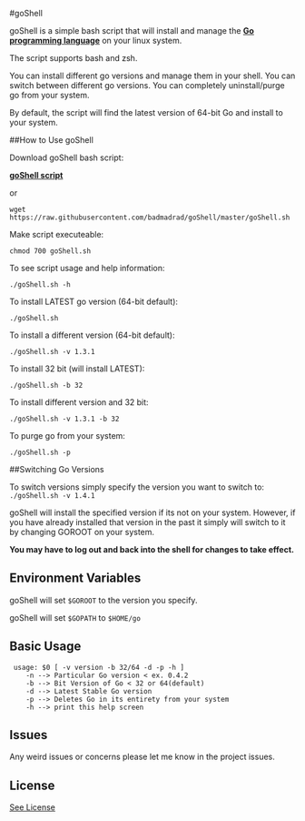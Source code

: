 #goShell

goShell is a simple bash script that will install and manage the [**Go programming language**](https://golang.org) on your linux system.

The script supports bash and zsh.

You can install different go versions and manage them in your shell.
You can switch between different go versions.
You can completely uninstall/purge go from your system.

By default, the script will find the latest version of 64-bit Go and install to your system.

##How to Use goShell

Download goShell bash script:  

[**goShell script**](https://raw.githubusercontent.com/badmadrad/goShell/master/goShell.sh)  

or  

`wget https://raw.githubusercontent.com/badmadrad/goShell/master/goShell.sh`

Make script executeable:  

`chmod 700 goShell.sh` 

To see script usage and help information:

`./goShell.sh -h`

To install LATEST go version (64-bit default):

`./goShell.sh`

To install a different version (64-bit default):

`./goShell.sh -v 1.3.1`

To install 32 bit (will install LATEST):

`./goShell.sh -b 32`

To install different version and 32 bit:

`./goShell.sh -v 1.3.1 -b 32`

To purge go from your system:

`./goShell.sh -p`

##Switching Go Versions

To switch versions simply specify the version you want to switch to:
`./goShell.sh -v 1.4.1`

goShell will install the specified version if its not on your system. However, if you have already installed that version in the past it simply will switch to it by changing GOROOT on your system.

**You may have to log out and back into the shell for changes to take effect.**

## Environment Variables

goShell will set `$GOROOT` to the version you specify.

goShell will set `$GOPATH` to `$HOME/go`

## Basic Usage

     usage: $0 [ -v version -b 32/64 -d -p -h ]
        -n --> Particular Go version < ex. 0.4.2
        -b --> Bit Version of Go < 32 or 64(default)
        -d --> Latest Stable Go version
        -p --> Deletes Go in its entirety from your system
        -h --> print this help screen

## Issues

Any weird issues or concerns please let me know in the project issues.

## License

[See License](https://github.com/badmadrad/goShell/blob/master/LICENSE)
